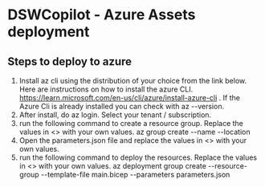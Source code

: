 # DSWCopilot - Azure Assets deployment

## Steps to deploy to azure

1.  Install az cli using the distribution of your choice from the link below. Here are instructions on how to install the azure CLI. https://learn.microsoft.com/en-us/cli/azure/install-azure-cli . If the Azure Cli is already installed you can check with az --version. 
2.  After install, do az login.  Select your tenant / subscription. 
3.  run the following command to create a resource group.  Replace the values in <> with your own values.
    az group create --name <your-resource-group-name> --location <your-location>
4.  Open the parameters.json file and replace the values in <> with your own values.
5.  run the following command to deploy the resources.  Replace the values in <> with your own values.
    az deployment group create --resource-group <your-resource-group-name> --template-file main.bicep --parameters parameters.json
